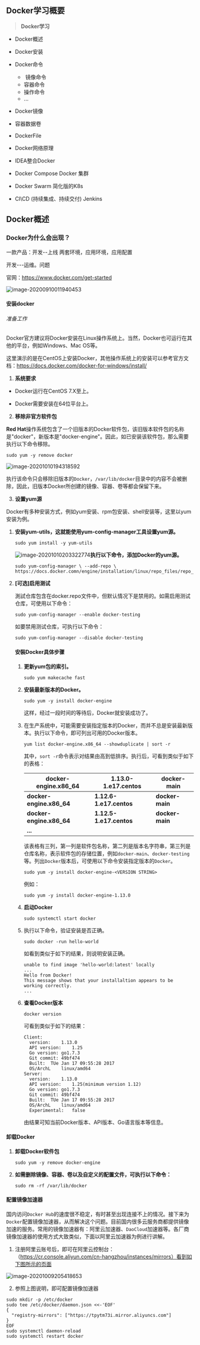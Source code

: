 ## Docker学习概要

> **Docker学习**

- Docker概述
- Docker安装
- Docker命令
  - ​	镜像命令
  - 容器命令
  - 操作命令
  - ...

- Docker镜像

- 容器数据卷

- DockerFile

- Docker网络原理

- IDEA整合Docker

- Docker Compose Docker 集群

- Docker Swarm 简化版的K8s

- CI\CD (持续集成、持续交付) Jenkins

  

## Docker概述

### Docker为什么会出现？

一款产品：开发--上线 两套环境，应用环境，应用配置

开发---运维。问题

官网：https://www.docker.com/get-started

![image-20200910011940453](C:\dongxiaoyong\study\markdown\StudyNoteRepository\三、Docker学习笔记\images\image-20200910011940453.png)

#### 安装docker

###### 准备工作

Docker官方建议将Docker安装在Linux操作系统上。当然，Docker也可运行在其他的平台，例如Windows、Mac OS等。

这里演示的是在CentOS上安装Docker，其他操作系统上的安装可以参考官方文档：https://docs.docker.com/docker-for-windows/install/

1. **系统要求**

- Docker运行在CentOS 7.X至上。

- Docker需要安装在64位平台上。

2. **移除非官方软件包**

**Red Hat**操作系统包含了一个旧版本的Docker软件包，该旧版本软件包的名称是"docker"，新版本是"docker-engine"。因此，如已安装该软件包，那么需要执行以下命令移除。

```shell
sudo yum -y remove docker
```

![image-20201010194318592](images/image-20201010194318592.png)

执行该命令只会移除旧版本的`Docker`，`/var/lib/docker`目录中的内容不会被删除，因此，旧版本Docker所创建的镜像、容器、卷等都会保留下来。

3. **设置yum源**

Docker有多种安装方式，例如yum安装、rpm包安装、shell安装等，这里以yum安装为例。

1. **安装yum-utils，这就能使用yum-config-manager工具设置yum源。**

   ```shell
   sudo yum install -y yum-utils
   ```

   ![image-20201010203322774](images/image-20201010203322774.png)**执行以下命令，添加Docker的yum源。**

   ```shell
   sudo yum-config-manager \ --add-repo \ https://docs.docker.comn/engine/installation/linux/repo_files/repo_files/centos/docker.repo
   ```

2. **[可选]启用测试**

   測試仓库包含在docker.repo文件中，但默认情况下是禁用的。如需启用测试仓库，可使用以下命令：

   ```she
   sudo yum-config-manager --enable docker-testing
   ```

   如要禁用测试仓库，可执行以下命令：

   ```shell
   sudo yum-config-manager --disable docker-testing
   ```

   #### 安裝Docker具体步骤

   1. **更新yum包的索引。**

      ```shell
      sudo yum makecache fast
      ```

   2. **安装最新版本的Docker。**

      ```shel
      sudo yum -y install docker-engine
      ```

      这样，经过一段时间的等待后，Docker就安装成功了。

   3. 在生产系统中，可能需要安装指定版本的Docker，而并不总是安装最新版本。执行以下命令，即可列出可用的Docker版本。

      ```shel
      yum list docker-engine.x86_64 --showduplicate | sort -r
      ```

      其中，`sort -r`命令表示对结果由高到低排序。执行后，可看到类似于如下的表格：

      | docker-engine.x86_64     | 1.13.0-1.e17.centos     | docker-main     |
      | ------------------------ | ----------------------- | --------------- |
      | **docker-engine.x86_64** | **1.12.6-1.e17.centos** | **docker-main** |
      | **docker-engine.x86_64** | **1.12.5-1.e17.centos** | **docker-main** |
      | **...**                  |                         |                 |

      该表格有三列，第一列是软件包名称，第二列是版本名字符串，第三列是仓库名称，表示软件包的存储位置，例如`docker-main`、`docker-testing`等。列出`Docker`版本后，可使用以下命令安装指定版本的`Docker`。

      ```shell
      sudo yum -y install docker-engine-<VERSION STRING>
      ```

      例如：

      ```shell
      sudo yum -y install docker-engine-1.13.0
      ```

   4. **启动Docker**

      ```shell
      sudo systemctl start docker
      ```

   5. 执行以下命令，验证安装是否正确。

      ```shell
      sudo docker -run hello-world
      ```

      如看到类似于如下的结果，则说明安装正确。

      ```shell
      unable to find image 'hello-world:latest' locally
      ...
      Hello from Docker!
      This message shows that your installaltion appears to be working correctly.
      ...
      ```

   6. **查看Docker版本**

      ```shell
      docker version
      ```

      可看到类似于如下的结果：

      ```shell
      Client:
      	version:	1.13.0
      	API version:	1.25
      	Go version:	go1.7.3
      	Git commit:	49bf474
      	Built:	TUe Jan 17 09:55:28 2017
      	OS/ArchL	linux/amd64
      Server:
      	version:	1.13.0
      	API version:	1.25(minimum version 1.12)
      	Go version:	go1.7.3
      	Git commit:	49bf474
      	Built:	TUe Jan 17 09:55:28 2017
      	OS/ArchL	linux/amd64
      	Experimental:	false
      
      ```

      由结果可知当前Docker版本、API版本、Go语言版本等信息。

#### 卸载Docker

1. **卸载Docker软件包**

   ```shell
   sudo yum -y remove docker-engine
   ```

2. **如需删除镜像、容器、卷以及自定义的配置文件，可执行以下命令：**

   ```shell
   sudo rm -rf /var/lib/docker
   ```

#### 配置镜像加速器

国内访问`Docker Hub`的速度很不稳定，有时甚至出现连接不上的情况。接下来为`Docker`配置镜像加速器，从而解决这个问题。目前国内很多云服务商都提供镜像加速的服务。常用的镜像加速器有：阿里云加速器、`DaoCloud`加速器等。各厂商镜像加速器的使用方式大致类似，下面以阿里云加速器为例进行讲解。

1. 注册阿里云账号后，即可在阿里云控制台：（https://cr.console.aliyun.com/cn-hangzhou/instances/mirrors）看到如下图所示的页面

![image-20201009205418653](images/image-20201009205418653.png)

2.  参照上图说明，即可配置镜像加速器

```she
sudo mkdir -p /etc/docker
sudo tee /etc/docker/daemon.json <<-'EOF'
{
  "registry-mirrors": ["https://tpytm73i.mirror.aliyuncs.com"]
}
EOF
sudo systemctl daemon-reload
sudo systemctl restart docker
```

